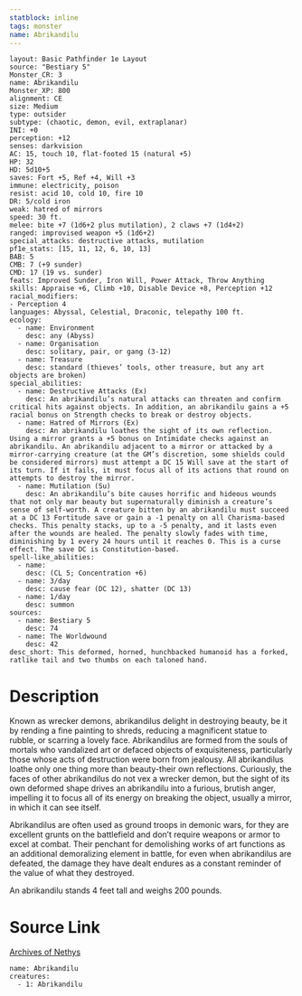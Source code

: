 ```yaml
---
statblock: inline
tags: monster
name: Abrikandilu
---
```

```statblock
layout: Basic Pathfinder 1e Layout
source: "Bestiary 5"
Monster_CR: 3
name: Abrikandilu
Monster_XP: 800
alignment: CE
size: Medium
type: outsider
subtype: (chaotic, demon, evil, extraplanar)
INI: +0
perception: +12
senses: darkvision
AC: 15, touch 10, flat-footed 15 (natural +5)
HP: 32
HD: 5d10+5
saves: Fort +5, Ref +4, Will +3
immune: electricity, poison
resist: acid 10, cold 10, fire 10
DR: 5/cold iron
weak: hatred of mirrors
speed: 30 ft.
melee: bite +7 (1d6+2 plus mutilation), 2 claws +7 (1d4+2)
ranged: improvised weapon +5 (1d6+2)
special_attacks: destructive attacks, mutilation
pf1e_stats: [15, 11, 12, 6, 10, 13]
BAB: 5
CMB: 7 (+9 sunder)
CMD: 17 (19 vs. sunder)
feats: Improved Sunder, Iron Will, Power Attack, Throw Anything
skills: Appraise +6, Climb +10, Disable Device +8, Perception +12
racial_modifiers:
- Perception 4
languages: Abyssal, Celestial, Draconic, telepathy 100 ft.
ecology:
  - name: Environment
    desc: any (Abyss)
  - name: Organisation
    desc: solitary, pair, or gang (3-12)
  - name: Treasure
    desc: standard (thieves’ tools, other treasure, but any art objects are broken)
special_abilities:
  - name: Destructive Attacks (Ex)
    desc: An abrikandilu’s natural attacks can threaten and confirm critical hits against objects. In addition, an abrikandilu gains a +5 racial bonus on Strength checks to break or destroy objects.
  - name: Hatred of Mirrors (Ex)
    desc: An abrikandilu loathes the sight of its own reflection. Using a mirror grants a +5 bonus on Intimidate checks against an abrikandilu. An abrikandilu adjacent to a mirror or attacked by a mirror-carrying creature (at the GM’s discretion, some shields could be considered mirrors) must attempt a DC 15 Will save at the start of its turn. If it fails, it must focus all of its actions that round on attempts to destroy the mirror.
  - name: Mutilation (Su)
    desc: An abrikandilu’s bite causes horrific and hideous wounds that not only mar beauty but supernaturally diminish a creature’s sense of self-worth. A creature bitten by an abrikandilu must succeed at a DC 13 Fortitude save or gain a -1 penalty on all Charisma-based checks. This penalty stacks, up to a -5 penalty, and it lasts even after the wounds are healed. The penalty slowly fades with time, diminishing by 1 every 24 hours until it reaches 0. This is a curse effect. The save DC is Constitution-based.
spell-like_abilities:
  - name:
    desc: (CL 5; Concentration +6)
  - name: 3/day
    desc: cause fear (DC 12), shatter (DC 13)
  - name: 1/day
    desc: summon
sources:
  - name: Bestiary 5
    desc: 74
  - name: The Worldwound
    desc: 42
desc_short: This deformed, horned, hunchbacked humanoid has a forked, ratlike tail and two thumbs on each taloned hand.
```
# Description
Known as wrecker demons, abrikandilus delight in destroying beauty, be it by rending a fine painting to shreds, reducing a magnificent statue to rubble, or scarring a lovely face. Abrikandilus are formed from the souls of mortals who vandalized art or defaced objects of exquisiteness, particularly those whose acts of destruction were born from jealousy. All abrikandilus loathe only one thing more than beauty-their own reflections. Curiously, the faces of other abrikandilus do not vex a wrecker demon, but the sight of its own deformed shape drives an abrikandilu into a furious, brutish anger, impelling it to focus all of its energy on breaking the object, usually a mirror, in which it can see itself.

Abrikandilus are often used as ground troops in demonic wars, for they are excellent grunts on the battlefield and don’t require weapons or armor to excel at combat. Their penchant for demolishing works of art functions as an additional demoralizing element in battle, for even when abrikandilus are defeated, the damage they have dealt endures as a constant reminder of the value of what they destroyed.

An abrikandilu stands 4 feet tall and weighs 200 pounds.
# Source Link
[Archives of Nethys](https://aonprd.com/MonsterDisplay.aspx?ItemName=Abrikandilu)
```encounter-table
name: Abrikandilu
creatures:
  - 1: Abrikandilu
```
